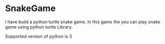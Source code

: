 # SnakeGame
I have build a python turtle snake game. In this game the you can play snake game using python turtle Library.

Supported version of python is 3
